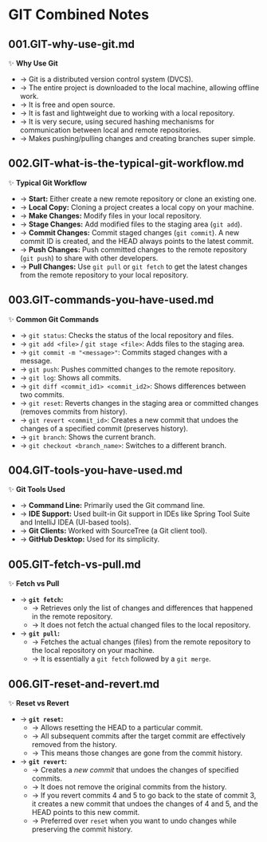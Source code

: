 # GIT Combined Notes

## 001.GIT-why-use-git.md
✨ **Why Use Git**
- → Git is a distributed version control system (DVCS).
- → The entire project is downloaded to the local machine, allowing offline work.
- → It is free and open source.
- → It is fast and lightweight due to working with a local repository.
- → It is very secure, using secured hashing mechanisms for communication between local and remote repositories.
- → Makes pushing/pulling changes and creating branches super simple.

## 002.GIT-what-is-the-typical-git-workflow.md
✨ **Typical Git Workflow**
- → **Start:** Either create a new remote repository or clone an existing one.
- → **Local Copy:** Cloning a project creates a local copy on your machine.
- → **Make Changes:** Modify files in your local repository.
- → **Stage Changes:** Add modified files to the staging area (`git add`).
- → **Commit Changes:** Commit staged changes (`git commit`). A new commit ID is created, and the HEAD always points to the latest commit.
- → **Push Changes:** Push committed changes to the remote repository (`git push`) to share with other developers.
- → **Pull Changes:** Use `git pull` or `git fetch` to get the latest changes from the remote repository to your local repository.

## 003.GIT-commands-you-have-used.md
✨ **Common Git Commands**
- → `git status`: Checks the status of the local repository and files.
- → `git add <file>` / `git stage <file>`: Adds files to the staging area.
- → `git commit -m "<message>"`: Commits staged changes with a message.
- → `git push`: Pushes committed changes to the remote repository.
- → `git log`: Shows all commits.
- → `git diff <commit_id1> <commit_id2>`: Shows differences between two commits.
- → `git reset`: Reverts changes in the staging area or committed changes (removes commits from history).
- → `git revert <commit_id>`: Creates a new commit that undoes the changes of a specified commit (preserves history).
- → `git branch`: Shows the current branch.
- → `git checkout <branch_name>`: Switches to a different branch.

## 004.GIT-tools-you-have-used.md
✨ **Git Tools Used**
- → **Command Line:** Primarily used the Git command line.
- → **IDE Support:** Used built-in Git support in IDEs like Spring Tool Suite and IntelliJ IDEA (UI-based tools).
- → **Git Clients:** Worked with SourceTree (a Git client tool).
- → **GitHub Desktop:** Used for its simplicity.

## 005.GIT-fetch-vs-pull.md
✨ **Fetch vs Pull**
- → **`git fetch`:**
    - → Retrieves only the list of changes and differences that happened in the remote repository.
    - → It does not fetch the actual changed files to the local repository.
- → **`git pull`:**
    - → Fetches the actual changes (files) from the remote repository to the local repository on your machine.
    - → It is essentially a `git fetch` followed by a `git merge`.

## 006.GIT-reset-and-revert.md
✨ **Reset vs Revert**
- → **`git reset`:**
    - → Allows resetting the HEAD to a particular commit.
    - → All subsequent commits after the target commit are effectively removed from the history.
    - → This means those changes are gone from the commit history.
- → **`git revert`:**
    - → Creates a *new commit* that undoes the changes of specified commits.
    - → It does not remove the original commits from the history.
    - → If you revert commits 4 and 5 to go back to the state of commit 3, it creates a new commit that undoes the changes of 4 and 5, and the HEAD points to this new commit.
    - → Preferred over `reset` when you want to undo changes while preserving the commit history.
